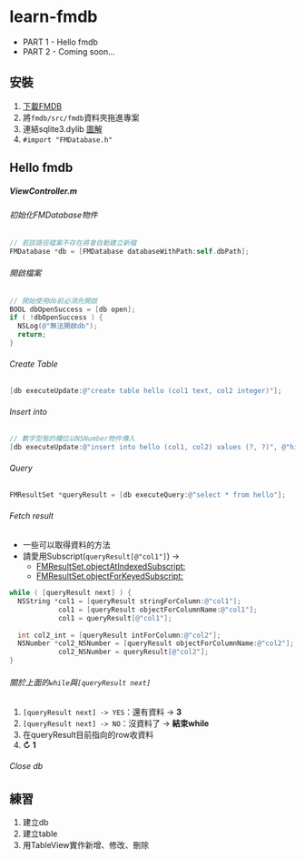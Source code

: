 # learn-fmdb
- PART 1 - Hello fmdb
- PART 2 - Coming soon...

## 安裝
1. <a href="https://github.com/ccgus/fmdb" target="_blank">下載FMDB</a>
2. 將`fmdb/src/fmdb`資料夾拖進專案
3. 連結sqlite3.dylib <a href="https://raw.githubusercontent.com/iampaul83/learn-fmdb/master/imgs-for-md/img1.png" target="_blank">圖解</a>
4. `#import "FMDatabase.h"`

## Hello fmdb
##### ViewController.m
###### 初始化FMDatabase物件
```Objective-C
// 若該路徑檔案不存在將會自動建立新檔
FMDatabase *db = [FMDatabase databaseWithPath:self.dbPath];
```
###### 開啟檔案
```Objective-C
// 開始使用db前必須先開啟
BOOL dbOpenSuccess = [db open];
if ( !dbOpenSuccess ) {
  NSLog(@"無法開啟db");
  return;
}
```
###### Create Table
```Objective-C
[db executeUpdate:@"create table hello (col1 text, col2 integer)"];
```
###### Insert into
```Objective-C
// 數字型態的欄位以NSNumber物件傳入
[db executeUpdate:@"insert into hello (col1, col2) values (?, ?)", @"hihi", @123];
```
###### Query
```Objective-C
FMResultSet *queryResult = [db executeQuery:@"select * from hello"];
```
###### Fetch result
* 一些可以取得資料的方法
* 請愛用Subscript(`queryResult[@"col1"]`) ->
  * <a href="http://ccgus.github.io/fmdb/html/Classes/FMResultSet.html#//api/name/objectAtIndexedSubscript:" target="_blank">FMResultSet.objectAtIndexedSubscript:</a>
  * <a href="http://ccgus.github.io/fmdb/html/Classes/FMResultSet.html#//api/name/objectForKeyedSubscript:" target="_blank">FMResultSet.objectForKeyedSubscript:</a>

```Objective-C
while ( [queryResult next] ) {
  NSString *col1 = [queryResult stringForColumn:@"col1"];
            col1 = [queryResult objectForColumnName:@"col1"];
            col1 = queryResult[@"col1"];
  
  int col2_int = [queryResult intForColumn:@"col2"];
  NSNumber *col2_NSNumber = [queryResult objectForColumnName:@"col2"];
            col2_NSNumber = queryResult[@"col2"];
}
```
###### 關於上面的` while `與` [queryResult next] `
1. ` [queryResult next] -> YES `：還有資料 -> **3**
2. ` [queryResult next] -> NO `：沒資料了 -> **結束while**
3. 在queryResult目前指向的row收資料
4. **↻ 1**
###### Close db

## 練習
1. 建立db
2. 建立table
3. 用TableView實作新增、修改、刪除
